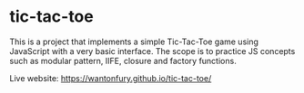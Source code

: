 # tic-tac-toe

This is a project that implements a simple Tic-Tac-Toe game using JavaScript with a very basic interface. The scope is to practice JS concepts such as modular pattern, IIFE, closure and factory functions.

Live website: https://wantonfury.github.io/tic-tac-toe/